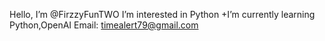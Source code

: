 Hello, I’m @FirzzyFunTWO
I’m interested in Python
+I’m currently learning Python,OpenAI
Email: timealert79@gmail.com

